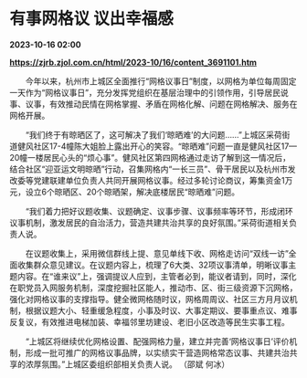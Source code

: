 # 有事网格议 议出幸福感

**2023-10-16 02:00**

**https://zjrb.zjol.com.cn/html/2023-10/16/content_3691101.htm**

　　今年以来，杭州市上城区全面推行“网格议事日”制度，以网格为单位每周固定一天作为“网格议事日”，充分发挥党组织在基层治理中的引领作用，引导居民说事、议事，有效推动民情在网格掌握、矛盾在网格化解、问题在网格解决、服务在网格开展。

　　“我们终于有晾晒区了，这可解决了我们‘晾晒难’的大问题……”上城区采荷街道健风社区17-4幢陈大姐脸上露出开心的笑容。“晾晒难”问题一直是健风社区17—20幢一楼居民心头的“烦心事”。健风社区第四网格通过走访了解到这一情况后，结合社区“迎亚运文明晾晒”行动，召集网格内“一长三员”、骨干居民以及杭州市发改委等党建联建单位负责人共同开展网格议事。经过多轮讨论商议，筹集资金1万元，设立6个晾晒区、20个晾晒架，解决底楼居民“晾晒难”问题。

　　“我们着力把好议题收集、议题确定、议事步骤、议事频率等环节，形成闭环议事机制，激发居民的自治活力，营造共建共治共享的良好氛围。”采荷街道相关负责人说。

　　在议题收集上，采用微信群线上提、意见单线下收、网格走访问“双线一访”全面收集群众意见建议。在议题内容上，梳理了6大类、32项议事清单，明晰议事主题内容。在“谁来议”上，强调提议人应到，主管者必到，能议者请到，同时，深化在职党员入网服务机制，深度挖掘社区能人，推动市、区、街三级资源下沉网格，强化对网格议事的支撑指导。健全微网格随时议，网格周周议、社区三方月月议机制，根据议题大小、轻重缓急程度，小事及时议、大事定期议、要事重点议、难事反复议，有效推进电梯加装、幸福邻里坊建设、老旧小区改造等民生实事工程。

　　“上城区将继续优化网格设置、配强网格力量，建立并完善‘网格议事日’评价机制，形成一批可推广的网格议事品牌，以实绩实干营造网格常态议事、共建共治共享的浓厚氛围。”上城区委组织部相关负责人说。 （邵斌 何冰）